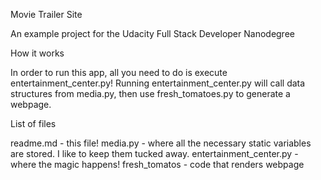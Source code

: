 Movie Trailer Site

An example project for the Udacity Full Stack Developer Nanodegree

How it works

In order to run this app, all you need to do is execute entertainment_center.py!
Running entertainment_center.py will call data structures from media.py, then use fresh_tomatoes.py to generate a webpage.

List of files

readme.md - this file!
media.py - where all the necessary static variables are stored. I like to keep them tucked away.
entertainment_center.py - where the magic happens!
fresh_tomatos - code that renders webpage